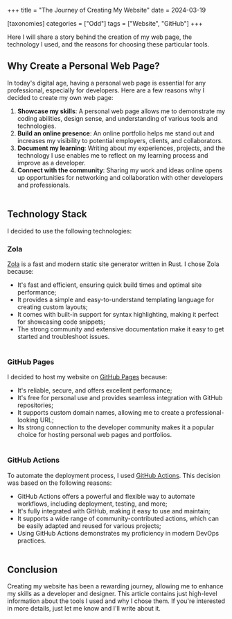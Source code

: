 +++
title = "The Journey of Creating My Website"
date = 2024-03-19

[taxonomies]
categories = ["Odd"]
tags = ["Website", "GitHub"]
+++

Here I will share a story behind the creation of my web page, the technology I used, and the reasons for choosing these particular tools.

<!-- more -->

## Why Create a Personal Web Page?

In today's digital age, having a personal web page is essential for any professional, especially for developers. Here are a few reasons why I decided to create my own web page:

1. **Showcase my skills**: A personal web page allows me to demonstrate my coding abilities, design sense, and understanding of various tools and technologies.
2. **Build an online presence**: An online portfolio helps me stand out and increases my visibility to potential employers, clients, and collaborators.
3. **Document my learning**: Writing about my experiences, projects, and the technology I use enables me to reflect on my learning process and improve as a developer.
4. **Connect with the community**: Sharing my work and ideas online opens up opportunities for networking and collaboration with other developers and professionals.
<br/><br/>

## Technology Stack

I decided to use the following technologies:

### Zola

[Zola](https://www.getzola.org/) is a fast and modern static site generator written in Rust. I chose Zola because:

- It's fast and efficient, ensuring quick build times and optimal site performance;
- It provides a simple and easy-to-understand templating language for creating custom layouts;
- It comes with built-in support for syntax highlighting, making it perfect for showcasing code snippets;
- The strong community and extensive documentation make it easy to get started and troubleshoot issues.
<br/><br/>

### GitHub Pages

I decided to host my website on [GitHub Pages](https://pages.github.com/) because:

- It's reliable, secure, and offers excellent performance;
- It's free for personal use and provides seamless integration with GitHub repositories;
- It supports custom domain names, allowing me to create a professional-looking URL;
- Its strong connection to the developer community makes it a popular choice for hosting personal web pages and portfolios.
<br/><br/>

### GitHub Actions

To automate the deployment process, I used [GitHub Actions](https://github.com/features/actions). This decision was based on the following reasons:

- GitHub Actions offers a powerful and flexible way to automate workflows, including deployment, testing, and more;
- It's fully integrated with GitHub, making it easy to use and maintain;
- It supports a wide range of community-contributed actions, which can be easily adapted and reused for various projects;
- Using GitHub Actions demonstrates my proficiency in modern DevOps practices.
<br/><br/>

## Conclusion

Creating my website has been a rewarding journey, allowing me to enhance my skills as a developer and designer.
This article contains just high-level information about the tools I used and why I chose them. If you're interested in more details, just let me know and I'll write about it.
